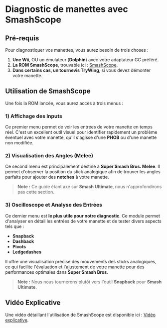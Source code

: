 # Diagnostic de manettes avec SmashScope

## Pré-requis
Pour diagnostiquer vos manettes, vous aurez besoin de trois choses :

1) **Une Wii**, OU un émulateur (**Dolphin**) avec votre adaptateur GC préféré.
2) **La ROM SmashScope**, trouvable ici : [SmashScope](https://compendium.dol-003.info/smashscope).
3) **Dans certains cas, un tournevis TryWing**, si vous devez démonter votre manette.

## Utilisation de SmashScope
Une fois la ROM lancée, vous aurez accès à trois menus :

### 1) Affichage des Inputs
Ce premier menu permet de voir les entrées de votre manette en temps réel. C'est un excellent outil visuel pour identifier rapidement un problème éventuel avec votre manette, qu'il s'agisse d'une **PHOB** ou d'une manette non modifiée.

### 2) Visualisation des Angles (Melee)
Ce second menu est principalement destiné à **Super Smash Bros. Melee**. Il permet d'observer la position du stick analogique afin de trouver les angles parfaits pour ajouter des **notches** à votre manette.
> **Note :** Ce guide étant axé sur **Smash Ultimate**, nous n'approfondirons pas cette section.

### 3) Oscilloscope et Analyse des Entrées
Ce dernier menu est **le plus utile pour notre diagnostic**. Ce module permet d'analyser en détail les entrées de votre manette et de tester divers aspects tels que :
- **Snapback**
- **Dashback**
- **Pivots**
- **Ledgedashes**

Il offre une visualisation précise des mouvements des sticks analogiques, ce qui facilite l'évaluation et l'ajustement de votre manette pour des performances optimales dans **Super Smash Bros**.

> **Note :** Nous nous tournerons plutôt vers l'outil **Snapback** pour **Smash Ultimate**.

## Vidéo Explicative
Une vidéo détaillant l'utilisation de SmashScope est disponible ici : [Vidéo explicative](https://www.youtube.com/watch?v=YR8d3tp5KLU).




